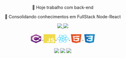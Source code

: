 

<div align="center">
  <p> 🔭 Hoje trabalho com back-end </p>
  <p> 🌱 Consolidando conhecimentos em FullStack Node-React </p>
</div>

<div align="center">
  <a href="https://github.com/dreackdown">
  <img height="150em" src="https://c.tenor.com/aOGrDnlny-YAAAAC/pc-master.gif"/>
  <img height="150em" src="https://github-readme-stats.vercel.app/api/top-langs/?username=dreackdown&layout=compact&langs_count=15&theme=midnight-purple"/>
</div>
 
  <br>
<div style="display: inline_block" align="center"/>
  <img align="center" alt="Hugo-Csharp" height="30" width="40" src="https://raw.githubusercontent.com/devicons/devicon/master/icons/csharp/csharp-original.svg">
  <img align="center" alt="Hugo-Js" height="30" width="40" src="https://raw.githubusercontent.com/devicons/devicon/master/icons/javascript/javascript-plain.svg">
  <img align="center" alt="Hugo-React" height="30" width="40" src="https://raw.githubusercontent.com/devicons/devicon/master/icons/react/react-original.svg">
  <img align="center" alt="Hugo-HTML" height="30" width="40" src="https://raw.githubusercontent.com/devicons/devicon/master/icons/html5/html5-original.svg">
  <img align="center" alt="Hugo-CSS" height="30" width="40" src="https://raw.githubusercontent.com/devicons/devicon/master/icons/css3/css3-original.svg">
</div>
<br>


<div align="center"> 
     <a href="https://twitter.com/hugovrau" target="_blank"><img src="https://img.shields.io/badge/Twitter-1DA1F2?style=for-the-badge&logo=twitter&logoColor=white" target="_blank"></a>
   <a href="https://www.linkedin.com/in/hugofaria157/" target="_blank"><img src="https://img.shields.io/badge/-LinkedIn-%230077B5?style=for-the-badge&logo=linkedin&logoColor=white" target="_blank"></a>  
   <a href="https://instagram.com/hugovrau" target="_blank"><img src="https://img.shields.io/badge/-Instagram-%23E4405F?style=for-the-badge&logo=instagram&logoColor=white" target="_blank"></a>
</div>

